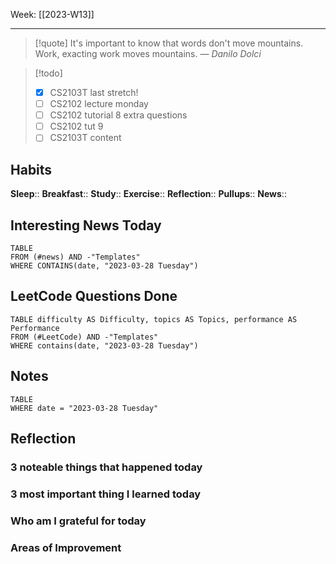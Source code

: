 Week: [[2023-W13]]
- - -
>[!quote]
> It's important to know that words don't move mountains. Work, exacting work moves mountains.
> — <cite>Danilo Dolci</cite>

>[!todo]
>- [x] CS2103T last stretch!
>- [ ] CS2102 lecture monday
>- [ ] CS2102 tutorial 8 extra questions
>- [ ] CS2102 tut 9
>- [ ] CS2103T content

## Habits

**Sleep**::
**Breakfast**::
**Study**:: 
**Exercise**:: 
**Reflection**:: 
**Pullups**::
**News**::

## Interesting News Today

```dataview
TABLE 
FROM (#news) AND -"Templates"
WHERE CONTAINS(date, "2023-03-28 Tuesday") 
```

## LeetCode Questions Done

```dataview
TABLE difficulty AS Difficulty, topics AS Topics, performance AS Performance
FROM (#LeetCode) AND -"Templates"
WHERE contains(date, "2023-03-28 Tuesday") 
```

## Notes

```dataview
TABLE
WHERE date = "2023-03-28 Tuesday"
```

## Reflection

### 3 noteable things that happened today

### 3 most important thing I learned today

### Who am I grateful for today

### Areas of Improvement


